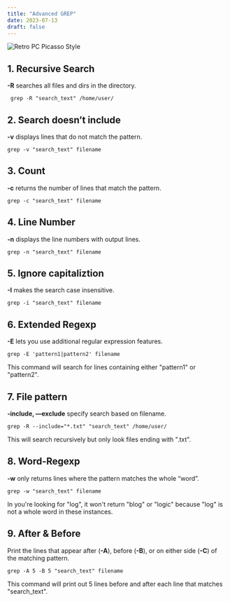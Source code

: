 ```yaml
---
title: "Advanced GREP"
date: 2023-07-13
draft: false
---
```


![Retro PC Picasso Style](../../images/advanced_shell.png)


## 1. Recursive Search

**-R** searches all files and dirs in the directory.

```
 grep -R "search_text" /home/user/
```

## 2. Search doesn’t include

**-v** displays lines that do not match the pattern.

```
grep -v "search_text" filename
```

## 3. Count

**-c** returns the number of lines that match the pattern.

```
grep -c "search_text" filename
```

## 4. Line Number

**-n** displays the line numbers with output lines.

```
grep -n "search_text" filename
```

## 5. Ignore capitaliztion

**-I** makes the search case insensitive.

```
grep -i "search_text" filename
```

## 6. Extended Regexp

**-E** lets you use additional regular expression features.

```
grep -E 'pattern1|pattern2' filename
```

This command will search for lines containing either "pattern1" or "pattern2".

## 7. File pattern

**-include, —exclude** specify search based on filename.

```
grep -R --include="*.txt" "search_text" /home/user/
```

This will search recursively but only look files ending with ".txt".

## 8. Word-Regexp

**-w** only returns lines where the pattern matches the whole “word”.

```
grep -w "search_text" filename
```

In you're looking for "log", it won't return "blog" or "logic" because "log" is not a whole word in these instances.


## 9. After & Before

Print the lines that appear after (**-A**), before (**-B**), or on either side (**-C**) of the matching pattern.

```
grep -A 5 -B 5 "search_text" filename
```

This command will print out 5 lines before and after each line that matches "search_text".
